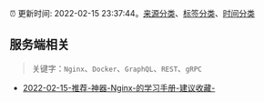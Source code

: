 :alarm_clock: 更新时间: 2022-02-15 23:37:44。[来源分类](../README.md)、[标签分类](../TAGS.md)、[时间分类](../TIMELINE.md)

## 服务端相关


> 关键字：`Nginx`、`Docker`、`GraphQL`、`REST`、`gRPC`



- [2022-02-15-推荐-神器-Nginx-的学习手册-建议收藏-](https://toutiao.io/k/6f1qaso) 
